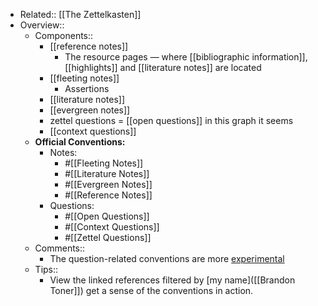 - Related:: [[The Zettelkasten]]
- Overview::
    - Components::
        - [[reference notes]]
            - The resource pages — where [[bibliographic information]], [[highlights]] and [[literature notes]] are located
        - [[fleeting notes]]
            - Assertions 
        - [[literature notes]]
        - [[evergreen notes]]
        - zettel questions = [[open questions]] in this graph it seems
        - [[context questions]]
    - **Official Conventions:**
        - Notes:
            - #[[Fleeting Notes]]
            - #[[Literature Notes]]
            - #[[Evergreen Notes]]
            - #[[Reference Notes]]
        - Questions:
            - #[[Open Questions]]
            - #[[Context Questions]]
            - #[[Zettel Questions]]
    - Comments::
        - The question-related conventions are more [experimental]([[Experiments]])
    - Tips::
        - View the linked references filtered by [my name]([[Brandon Toner]]) get a sense of the conventions in action.
